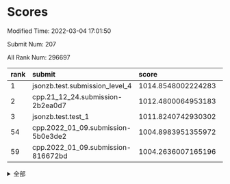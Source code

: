 # Scores

Modified Time: 2022-03-04 17:01:50

Submit Num: 207

All Rank Num: 296697

| rank |               submit               |       score        |       sigma        | pk_num |
| :--- | :--------------------------------- | :----------------- | :----------------- | :----- |
| 1    | jsonzb.test.submission_level_4     | 1014.8548002224283 | 0.8645228479131158 | 5735   |
| 2    | cpp.21_12_24.submission-2b2ea0d7   | 1012.4800064953183 | 0.8095058659230877 | 5731   |
| 3    | jsonzb.test.test_1                 | 1011.8240742930302 | 0.787541061678568  | 5732   |
| 54   | cpp.2022_01_09.submission-5b0e3de2 | 1004.8983951355972 | 0.7168078449040601 | 5733   |
| 59   | cpp.2022_01_09.submission-816672bd | 1004.2636007165196 | 0.7258762062897032 | 5734   |


<details>
<summary>全部</summary>

| rank |                 submit                 |       score        |       sigma        | pk_num |
| :--- | :------------------------------------- | :----------------- | :----------------- | :----- |
| 1    | jsonzb.test.submission_level_4         | 1014.8548002224283 | 0.8645228479131158 | 5735   |
| 2    | cpp.21_12_24.submission-2b2ea0d7       | 1012.4800064953183 | 0.8095058659230877 | 5731   |
| 3    | jsonzb.test.test_1                     | 1011.8240742930302 | 0.787541061678568  | 5732   |
| 4    | gobigger.level_3.submission_level_3_2  | 1011.5938226740138 | 0.7971876349628679 | 5736   |
| 5    | gobigger.level_3.submission_level_3_26 | 1011.3712797756691 | 0.749556327085073  | 5731   |
| 6    | gobigger.level_3.submission_level_3_28 | 1011.2451833399176 | 0.7744127299652274 | 5735   |
| 7    | gobigger.level_3.submission_level_3_10 | 1011.178415289126  | 0.7561588475789224 | 5734   |
| 8    | gobigger.level_3.submission_level_3_29 | 1011.1514168500976 | 0.7634735296183367 | 5730   |
| 9    | gobigger.level_3.submission_level_3_44 | 1010.9752636208616 | 0.7760108947121731 | 5736   |
| 10   | gobigger.level_3.submission_level_3_14 | 1010.9031380400595 | 0.7697215911075685 | 5732   |
| 11   | gobigger.level_3.submission_level_3_27 | 1010.8843018637931 | 0.7804104425084104 | 5728   |
| 12   | gobigger.level_3.submission_level_3_4  | 1010.7729081207526 | 0.7635005566858842 | 5736   |
| 13   | gobigger.level_3.submission_level_3_1  | 1010.7413306302146 | 0.7700144301196632 | 5735   |
| 14   | gobigger.level_3.submission_level_3_8  | 1010.6434162211337 | 0.7504123971425991 | 5733   |
| 15   | gobigger.level_3.submission_level_3_49 | 1010.5257976109066 | 0.7870986493020864 | 5736   |
| 16   | gobigger.level_3.submission_level_3_35 | 1010.5089418611886 | 0.7908714339887809 | 5733   |
| 17   | gobigger.level_3.submission_level_3_0  | 1010.4043817339223 | 0.7723459272108707 | 5738   |
| 18   | gobigger.level_3.submission_level_3_3  | 1010.3873684149702 | 0.7575930337336433 | 5729   |
| 19   | gobigger.level_3.submission_level_3_41 | 1010.3134674990924 | 0.750818791317741  | 5737   |
| 20   | gobigger.level_3.submission_level_3_46 | 1010.3051542421324 | 0.7775571141184667 | 5734   |
| 21   | gobigger.level_3.submission_level_3_15 | 1010.233216219414  | 0.7811584617996671 | 5734   |
| 22   | gobigger.level_3.submission_level_3_31 | 1010.1951699924307 | 0.7712878135785938 | 5735   |
| 23   | gobigger.level_3.submission_level_3_33 | 1010.1814952468345 | 0.7845247492180398 | 5734   |
| 24   | gobigger.level_3.submission_level_3_34 | 1010.0745962641664 | 0.7599583551374312 | 5734   |
| 25   | gobigger.level_3.submission_level_3_47 | 1009.9406894277588 | 0.7468111600897706 | 5738   |
| 26   | gobigger.level_3.submission_level_3_16 | 1009.9154218013472 | 0.765445483048794  | 5730   |
| 27   | gobigger.level_3.submission_level_3_37 | 1009.8861872454298 | 0.7545761858143617 | 5734   |
| 28   | gobigger.level_3.submission_level_3_25 | 1009.8399189481988 | 0.7520146900954394 | 5729   |
| 29   | gobigger.level_3.submission_level_3_13 | 1009.8283454163306 | 0.7614527050338067 | 5736   |
| 30   | gobigger.level_3.submission_level_3_45 | 1009.7990448473964 | 0.7750180558105528 | 5733   |
| 31   | gobigger.level_3.submission_level_3_20 | 1009.7825412280507 | 0.7518331317783127 | 5735   |
| 32   | gobigger.level_3.submission_level_3_48 | 1009.7735836111831 | 0.7634147926848484 | 5732   |
| 33   | gobigger.level_3.submission_level_3_24 | 1009.7601563804853 | 0.7581179589675296 | 5736   |
| 34   | gobigger.level_3.submission_level_3_19 | 1009.7403702016705 | 0.7683303696150083 | 5737   |
| 35   | gobigger.level_3.submission_level_3_7  | 1009.7392699734073 | 0.7696257434033262 | 5731   |
| 36   | gobigger.level_3.submission_level_3_38 | 1009.6823288027076 | 0.7327956078623035 | 5731   |
| 37   | gobigger.level_3.submission_level_3_21 | 1009.6497229949617 | 0.7358695972288013 | 5728   |
| 38   | gobigger.level_3.submission_level_3_30 | 1009.6429127686365 | 0.7608892207006683 | 5735   |
| 39   | gobigger.level_3.submission_level_3_39 | 1009.6419987568456 | 0.7602711624357754 | 5734   |
| 40   | gobigger.level_3.submission_level_3_6  | 1009.5762511652916 | 0.7464840703160257 | 5734   |
| 41   | gobigger.level_3.submission_level_3_32 | 1009.4288901477478 | 0.7454707254908539 | 5731   |
| 42   | gobigger.level_3.submission_level_3_42 | 1009.4271860262782 | 0.7505946599364567 | 5732   |
| 43   | gobigger.level_3.submission_level_3_11 | 1009.3613845800681 | 0.7442558522679475 | 5732   |
| 44   | gobigger.level_3.submission_level_3_18 | 1009.3213272414966 | 0.741200780246329  | 5732   |
| 45   | gobigger.level_3.submission_level_3_36 | 1009.223537417003  | 0.7725772327998032 | 5734   |
| 46   | gobigger.level_3.submission_level_3_40 | 1009.1447927889072 | 0.7538586208657622 | 5734   |
| 47   | gobigger.level_3.submission_level_3_22 | 1009.1383458578787 | 0.7476408054306195 | 5730   |
| 48   | gobigger.level_3.submission_level_3_43 | 1009.0472261886355 | 0.7586242831322441 | 5740   |
| 49   | gobigger.level_3.submission_level_3_5  | 1008.8154212523401 | 0.7588955430456955 | 5733   |
| 50   | gobigger.level_3.submission_level_3_9  | 1008.7818140486811 | 0.7579776138303931 | 5733   |
| 51   | gobigger.level_3.submission_level_3_12 | 1008.7435718504239 | 0.7538271526984415 | 5733   |
| 52   | gobigger.level_3.submission_level_3_17 | 1008.3112454837894 | 0.7285233371464003 | 5731   |
| 53   | gobigger.level_3.submission_level_3_23 | 1007.2336870660553 | 0.7248835601718955 | 5735   |
| 54   | cpp.2022_01_09.submission-5b0e3de2     | 1004.8983951355972 | 0.7168078449040601 | 5733   |
| 55   | gobigger.level_1.submission_level_1_47 | 1004.7792609953129 | 0.743114042264476  | 5731   |
| 56   | gobigger.level_1.submission_level_1_27 | 1004.4174640677119 | 0.7181468244162895 | 5734   |
| 57   | gobigger.level_1.submission_level_1_38 | 1004.3749844611026 | 0.7177730196519623 | 5731   |
| 58   | gobigger.level_1.submission_level_1_0  | 1004.3532089375649 | 0.7288035318290639 | 5736   |
| 59   | cpp.2022_01_09.submission-816672bd     | 1004.2636007165196 | 0.7258762062897032 | 5734   |
| 60   | gobigger.level_1.submission_level_1_44 | 1004.2626963367693 | 0.7056263162745757 | 5732   |
| 61   | gobigger.level_1.submission_level_1_28 | 1004.2623024799154 | 0.7231921646696016 | 5733   |
| 62   | gobigger.level_1.submission_level_1_46 | 1004.1694818674255 | 0.717879167248863  | 5733   |
| 63   | gobigger.level_1.submission_level_1_21 | 1004.1454864808397 | 0.7179848644450905 | 5739   |
| 64   | gobigger.level_1.submission_level_1_1  | 1004.0681277997456 | 0.7132609548622365 | 5731   |
| 65   | gobigger.level_1.submission_level_1_39 | 1003.9135671157932 | 0.7154462051254764 | 5735   |
| 66   | gobigger.level_1.submission_level_1_40 | 1003.8284737246328 | 0.6964591401187347 | 5735   |
| 67   | gobigger.level_1.submission_level_1_43 | 1003.7945365050444 | 0.7207735168211225 | 5735   |
| 68   | gobigger.level_1.submission_level_1_32 | 1003.7680422629475 | 0.7105174904515753 | 5729   |
| 69   | gobigger.level_1.submission_level_1_8  | 1003.6819760750731 | 0.7179527682628865 | 5735   |
| 70   | gobigger.level_1.submission_level_1_11 | 1003.6724396716864 | 0.7061823159730055 | 5735   |
| 71   | gobigger.level_1.submission_level_1_49 | 1003.663295559433  | 0.725172437905863  | 5730   |
| 72   | gobigger.level_1.submission_level_1_34 | 1003.6333873727416 | 0.7140613789872513 | 5734   |
| 73   | gobigger.level_1.submission_level_1_5  | 1003.6306397665858 | 0.7193091129793109 | 5735   |
| 74   | gobigger.level_1.submission_level_1_29 | 1003.6214465585683 | 0.7074386475110133 | 5733   |
| 75   | gobigger.level_1.submission_level_1_15 | 1003.589720744484  | 0.7044764951247696 | 5735   |
| 76   | gobigger.level_1.submission_level_1_9  | 1003.5888934833038 | 0.7193821147759234 | 5727   |
| 77   | gobigger.level_1.submission_level_1_12 | 1003.5815202874526 | 0.7223058890210355 | 5737   |
| 78   | gobigger.level_1.submission_level_1_13 | 1003.5736115641182 | 0.7127476214715252 | 5733   |
| 79   | gobigger.level_1.submission_level_1_4  | 1003.562107901506  | 0.6987851502714493 | 5732   |
| 80   | gobigger.level_1.submission_level_1_36 | 1003.5583314488086 | 0.7150983195576424 | 5735   |
| 81   | gobigger.level_1.submission_level_1_42 | 1003.5332317369936 | 0.7177960426388267 | 5732   |
| 82   | gobigger.level_1.submission_level_1_48 | 1003.4873759321356 | 0.7127583929742868 | 5730   |
| 83   | gobigger.level_1.submission_level_1_6  | 1003.4280478117712 | 0.7097522605251217 | 5734   |
| 84   | gobigger.level_1.submission_level_1_18 | 1003.3165492454991 | 0.7108123925296289 | 5740   |
| 85   | gobigger.level_1.submission_level_1_24 | 1003.3076121317241 | 0.7144763702130028 | 5733   |
| 86   | gobigger.level_1.submission_level_1_20 | 1003.2759228818555 | 0.7185259040392897 | 5735   |
| 87   | gobigger.level_1.submission_level_1_10 | 1003.1953759568682 | 0.7193057321677966 | 5732   |
| 88   | gobigger.level_1.submission_level_1_2  | 1003.1761802095662 | 0.7135493122173276 | 5743   |
| 89   | gobigger.level_1.submission_level_1_37 | 1003.14055751894   | 0.719465167716417  | 5727   |
| 90   | gobigger.level_1.submission_level_1_22 | 1003.09350234181   | 0.7120374370075369 | 5736   |
| 91   | gobigger.level_1.submission_level_1_33 | 1003.0773144695685 | 0.7219811979341076 | 5729   |
| 92   | gobigger.level_1.submission_level_1_3  | 1003.0475744056264 | 0.7090350479837018 | 5735   |
| 93   | gobigger.level_1.submission_level_1_16 | 1003.0059808606484 | 0.7135090624530651 | 5735   |
| 94   | gobigger.level_1.submission_level_1_35 | 1002.9348379897781 | 0.7106866177159218 | 5729   |
| 95   | gobigger.level_1.submission_level_1_31 | 1002.8021518087701 | 0.7209504108598255 | 5727   |
| 96   | gobigger.level_1.submission_level_1_25 | 1002.7704618894803 | 0.7232830269712965 | 5738   |
| 97   | gobigger.level_1.submission_level_1_14 | 1002.760910189777  | 0.7164156754160682 | 5733   |
| 98   | gobigger.level_1.submission_level_1_45 | 1002.408493202068  | 0.7074275449010807 | 5732   |
| 99   | gobigger.level_1.submission_level_1_30 | 1002.3455615305437 | 0.7193824491546215 | 5736   |
| 100  | gobigger.level_1.submission_level_1_17 | 1002.3443385733632 | 0.7077552277582867 | 5734   |
| 101  | gobigger.level_1.submission_level_1_26 | 1002.2225110509098 | 0.7151263046264523 | 5734   |
| 102  | gobigger.level_1.submission_level_1_7  | 1001.8633716590545 | 0.7103791088808091 | 5735   |
| 103  | gobigger.level_1.submission_level_1_41 | 1001.843078521478  | 0.7067802179146416 | 5736   |
| 104  | gobigger.level_1.submission_level_1_19 | 1001.5733460186417 | 0.708523836647539  | 5730   |
| 105  | gobigger.level_1.submission_level_1_23 | 1001.2074036865346 | 0.712855854151271  | 5731   |
| 106  | gobigger.random.submission_random_5    | 997.4836916686877  | 0.7151740591195216 | 5734   |
| 107  | gobigger.random.submission_random_33   | 997.4095253498655  | 0.7029932515314408 | 5737   |
| 108  | gobigger.random.submission_random_47   | 997.3691472160882  | 0.7104648158680366 | 5737   |
| 109  | gobigger.random.submission_random_45   | 997.2831002324524  | 0.7053761414043513 | 5737   |
| 110  | gobigger.random.submission_random_16   | 997.1188331233317  | 0.7100965276605792 | 5734   |
| 111  | gobigger.random.submission_random_48   | 996.9960909967654  | 0.7024950635850079 | 5733   |
| 112  | gobigger.random.submission_random_29   | 996.9602318440532  | 0.7156478526514792 | 5737   |
| 113  | gobigger.random.submission_random_35   | 996.8406837504095  | 0.7091991144844719 | 5728   |
| 114  | gobigger.random.submission_random_19   | 996.7579218108054  | 0.7091200810273804 | 5736   |
| 115  | gobigger.random.submission_random_26   | 996.7334043240814  | 0.7159937535871987 | 5733   |
| 116  | gobigger.random.submission_random_37   | 996.6485826621288  | 0.7000482784043686 | 5735   |
| 117  | gobigger.random.submission_random_23   | 996.56378599257    | 0.7151975154345313 | 5735   |
| 118  | gobigger.random.submission_random_30   | 996.5635679226541  | 0.7055814951716741 | 5730   |
| 119  | gobigger.random.submission_random_20   | 996.5544148494405  | 0.7125600304485015 | 5736   |
| 120  | gobigger.random.submission_random_17   | 996.4859149921688  | 0.7116842587478027 | 5730   |
| 121  | gobigger.random.submission_random_44   | 996.37671931762    | 0.7162905736798678 | 5733   |
| 122  | gobigger.random.submission_random_7    | 996.3549050129592  | 0.7103203370612876 | 5734   |
| 123  | gobigger.random.submission_random_9    | 996.3208034641043  | 0.7121483256882817 | 5731   |
| 124  | gobigger.random.submission_random_3    | 996.2958959797925  | 0.7040159646001878 | 5734   |
| 125  | gobigger.random.submission_random_28   | 996.2570089220366  | 0.7087744531281908 | 5727   |
| 126  | gobigger.random.submission_random_2    | 996.191860260968   | 0.7113753858353951 | 5730   |
| 127  | gobigger.random.submission_random_32   | 996.1431995134858  | 0.7235846132482026 | 5731   |
| 128  | gobigger.random.submission_random_8    | 996.1052322187015  | 0.7238425483930928 | 5736   |
| 129  | gobigger.random.submission_random_38   | 996.0909315407177  | 0.7201017441191532 | 5729   |
| 130  | gobigger.random.submission_random_13   | 996.0548799811497  | 0.7241898717700206 | 5733   |
| 131  | gobigger.random.submission_random_24   | 995.9873038492289  | 0.7061775990370747 | 5727   |
| 132  | gobigger.random.submission_random_4    | 995.9206412534435  | 0.7005158609367077 | 5730   |
| 133  | gobigger.random.submission_random_6    | 995.8966319733772  | 0.7086496783806324 | 5732   |
| 134  | gobigger.random.submission_random_27   | 995.8338634781705  | 0.7155359371747897 | 5733   |
| 135  | gobigger.random.submission_random_15   | 995.7959017866433  | 0.7104618495539197 | 5736   |
| 136  | gobigger.random.submission_random_10   | 995.782640389108   | 0.7197155637691266 | 5737   |
| 137  | gobigger.random.submission_random_18   | 995.6961984622978  | 0.7200015858364467 | 5732   |
| 138  | gobigger.random.submission_random_21   | 995.6331042369268  | 0.7086211665938561 | 5733   |
| 139  | gobigger.random.submission_random_1    | 995.5933101067078  | 0.7121533188304106 | 5733   |
| 140  | gobigger.random.submission_random_43   | 995.564082652477   | 0.7230227532978569 | 5740   |
| 141  | gobigger.random.submission_random_31   | 995.5611912981401  | 0.709253493061478  | 5736   |
| 142  | gobigger.random.submission_random_12   | 995.5478061591525  | 0.7179142584675758 | 5734   |
| 143  | gobigger.random.submission_random_22   | 995.5365990509501  | 0.7168814460377876 | 5736   |
| 144  | gobigger.random.submission_random_46   | 995.519805638433   | 0.7201017461635093 | 5734   |
| 145  | gobigger.random.submission_random_42   | 995.5171135717604  | 0.7110744197937127 | 5740   |
| 146  | gobigger.random.submission_random_11   | 995.5007317488496  | 0.7305270472464763 | 5731   |
| 147  | gobigger.random.submission_random_25   | 995.4933088088898  | 0.7082087543741554 | 5732   |
| 148  | gobigger.random.submission_random_41   | 995.4827287041254  | 0.7108924216992301 | 5736   |
| 149  | gobigger.random.submission_random_49   | 995.4589660007341  | 0.7107213141112841 | 5733   |
| 150  | gobigger.random.submission_random_14   | 995.4290909163471  | 0.7118495622818679 | 5732   |
| 151  | gobigger.random.submission_random_39   | 995.4011958634939  | 0.7180898442266586 | 5735   |
| 152  | gobigger.random.submission_random_34   | 995.3323539728207  | 0.7198121471310491 | 5728   |
| 153  | gobigger.random.submission_random_36   | 995.2395264255316  | 0.7131004451962905 | 5730   |
| 154  | gobigger.random.submission_random_0    | 994.8771903548983  | 0.7212436087568732 | 5731   |
| 155  | gobigger.random.submission_random_40   | 994.6096874825527  | 0.7160637690847697 | 5738   |
| 156  | gobigger.level_2.submission_level_2_14 | 993.5494795591127  | 0.7251406082868274 | 5730   |
| 157  | gobigger.level_2.submission_level_2_38 | 993.5137874571896  | 0.7173502970754821 | 5730   |
| 158  | gobigger.level_2.submission_level_2_12 | 993.4327510521434  | 0.7393028382496025 | 5732   |
| 159  | gobigger.level_2.submission_level_2_48 | 993.4249568101079  | 0.7536776166424777 | 5731   |
| 160  | gobigger.level_2.submission_level_2_23 | 993.3942207098528  | 0.7290221401640479 | 5733   |
| 161  | gobigger.level_2.submission_level_2_39 | 993.2188344622012  | 0.7391543490174896 | 5737   |
| 162  | gobigger.level_2.submission_level_2_28 | 993.1793777073842  | 0.7413827513205381 | 5732   |
| 163  | gobigger.level_2.submission_level_2_33 | 992.9995819984149  | 0.7670148448380463 | 5731   |
| 164  | gobigger.level_2.submission_level_2_19 | 992.9221630686227  | 0.7260099615384122 | 5736   |
| 165  | gobigger.level_2.submission_level_2_49 | 992.7604850575102  | 0.743478579007453  | 5736   |
| 166  | gobigger.level_2.submission_level_2_18 | 992.7171084002208  | 0.7367474296021328 | 5727   |
| 167  | gobigger.level_2.submission_level_2_40 | 992.6701359616236  | 0.7417424108181989 | 5734   |
| 168  | gobigger.level_2.submission_level_2_41 | 992.6480167133321  | 0.7484497327850198 | 5738   |
| 169  | gobigger.level_2.submission_level_2_11 | 992.6204238123531  | 0.7251772502049022 | 5731   |
| 170  | gobigger.level_2.submission_level_2_21 | 992.6199335142472  | 0.7459791817731145 | 5734   |
| 171  | gobigger.level_2.submission_level_2_17 | 992.5770481280699  | 0.7586155784650146 | 5732   |
| 172  | gobigger.level_2.submission_level_2_5  | 992.5094582059926  | 0.7642724824187863 | 5733   |
| 173  | gobigger.level_2.submission_level_2_44 | 992.4964440596435  | 0.7430853443370112 | 5731   |
| 174  | gobigger.level_2.submission_level_2_4  | 992.4302628637612  | 0.7342017565079462 | 5733   |
| 175  | gobigger.level_2.submission_level_2_20 | 992.4113645014345  | 0.736464529174401  | 5734   |
| 176  | gobigger.level_2.submission_level_2_7  | 992.2484691615484  | 0.7430051387338813 | 5734   |
| 177  | gobigger.level_2.submission_level_2_36 | 992.1438886879139  | 0.7525104544580414 | 5728   |
| 178  | gobigger.level_2.submission_level_2_0  | 992.1346657242988  | 0.7290822605059908 | 5733   |
| 179  | gobigger.level_2.submission_level_2_22 | 992.0749502637955  | 0.7562582706666033 | 5729   |
| 180  | gobigger.level_2.submission_level_2_1  | 992.0364618981614  | 0.7285037641622879 | 5731   |
| 181  | gobigger.level_2.submission_level_2_25 | 991.7141577797611  | 0.7516568237948157 | 5732   |
| 182  | gobigger.level_2.submission_level_2_45 | 991.6943419055563  | 0.7370127531195179 | 5733   |
| 183  | gobigger.level_2.submission_level_2_34 | 991.6512711539763  | 0.7463459895602679 | 5733   |
| 184  | gobigger.level_2.submission_level_2_16 | 991.6434275196868  | 0.74654547253415   | 5736   |
| 185  | gobigger.level_2.submission_level_2_13 | 991.6179159886157  | 0.7427520092714853 | 5737   |
| 186  | gobigger.level_2.submission_level_2_46 | 991.5762246638557  | 0.7557197360746777 | 5735   |
| 187  | gobigger.level_2.submission_level_2_15 | 991.5597348959533  | 0.7457387210533755 | 5731   |
| 188  | gobigger.level_2.submission_level_2_35 | 991.5370410851802  | 0.7506762096834927 | 5732   |
| 189  | gobigger.level_2.submission_level_2_2  | 991.3978762241865  | 0.7385839033799931 | 5735   |
| 190  | gobigger.level_2.submission_level_2_29 | 991.3740717099731  | 0.7585397202396595 | 5736   |
| 191  | gobigger.level_2.submission_level_2_37 | 991.2788685650388  | 0.7408145892536394 | 5731   |
| 192  | gobigger.level_2.submission_level_2_10 | 991.260112638879   | 0.7453863023106128 | 5731   |
| 193  | gobigger.level_2.submission_level_2_27 | 991.2446829748237  | 0.743748287371245  | 5732   |
| 194  | gobigger.level_2.submission_level_2_3  | 991.2361776762697  | 0.7646694702153568 | 5734   |
| 195  | gobigger.level_2.submission_level_2_31 | 991.2227422154756  | 0.7411140811631519 | 5733   |
| 196  | gobigger.level_2.submission_level_2_47 | 991.2018315294991  | 0.7431025353820668 | 5732   |
| 197  | gobigger.level_2.submission_level_2_26 | 991.1147039642073  | 0.7743883018651728 | 5734   |
| 198  | gobigger.level_2.submission_level_2_6  | 991.0473327558581  | 0.7448543683182964 | 5733   |
| 199  | gobigger.level_2.submission_level_2_30 | 990.9832896479261  | 0.7604498845707501 | 5732   |
| 200  | gobigger.level_2.submission_level_2_24 | 990.9296447774431  | 0.7515621572842783 | 5731   |
| 201  | gobigger.level_2.submission_level_2_32 | 990.5270922297024  | 0.7544425196281443 | 5736   |
| 202  | gobigger.level_2.submission_level_2_9  | 990.516043958415   | 0.7585217570977979 | 5737   |
| 203  | gobigger.level_2.submission_level_2_43 | 990.0610986537637  | 0.7860548442565529 | 5730   |
| 204  | gobigger.level_2.submission_level_2_8  | 989.8807888256911  | 0.7562766689373098 | 5735   |
| 205  | gobigger.level_2.submission_level_2_42 | 989.3103016769696  | 0.7807636725405928 | 5735   |
| 206  | gobigger.none.submission_none_0        | 978.5440997429665  | 1.174751033271367  | 5738   |
| 207  | gobigger.none.submission_none_1        | 976.2568920538811  | 1.5219989618129806 | 5729   |

</details>
